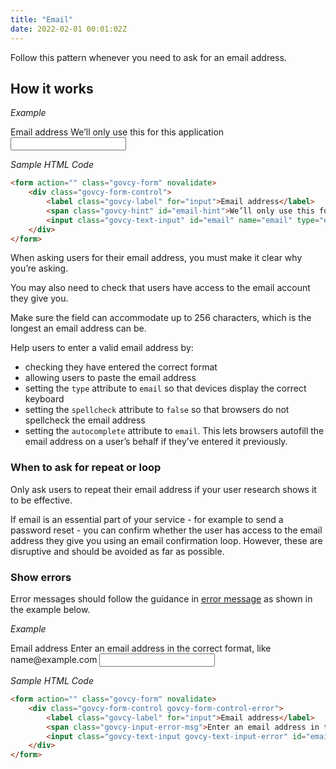 ```yaml
---
title: "Email"
date: 2022-02-01 00:01:02Z
---
```

Follow this pattern whenever you need to ask for an email address.

## How it works

*Example*
<div class="govcy-container govcy-p-4  govcy-br-1 govcy-br-standard govcy-mb-4">
<form action="" class="govcy-form" novalidate>
    <div class="govcy-form-control">
        <label class="govcy-label" for="input">Email address</label>
        <span class="govcy-hint" id="email-hint">We’ll only use this for this application</span>
        <input class="govcy-text-input" id="email" name="email" type="email" spellcheck="false" aria-describedby="email-hint" autocomplete="email">
    </div>
</form>
</div>

*Sample HTML Code*

```html
<form action="" class="govcy-form" novalidate>
    <div class="govcy-form-control">
        <label class="govcy-label" for="input">Email address</label>
        <span class="govcy-hint" id="email-hint">We’ll only use this for this application</span>
        <input class="govcy-text-input" id="email" name="email" type="email" spellcheck="false" aria-describedby="email-hint" autocomplete="email">
    </div>
</form>
```

When asking users for their email address, you must make it clear why you’re asking.

You may also need to check that users have access to the email account they give you.

Make sure the field can accommodate up to 256 characters, which is the longest an email address can be.

Help users to enter a valid email address by:
- checking they have entered the correct format
- allowing users to paste the email address
- setting the `type` attribute to `email` so that devices display the correct keyboard
- setting the `spellcheck` attribute to `false` so that browsers do not spellcheck the email address
- setting the `autocomplete` attribute to `email`. This lets browsers autofill the email address on a user’s behalf if they’ve entered it previously.

### When to ask for repeat or loop 
Only ask users to repeat their email address if your user research shows it to be effective.

If email is an essential part of your service - for example to send a password reset - you can confirm whether the user has access to the email address they give you using an email confirmation loop. However, these are disruptive and should be avoided as far as possible.

### Show errors
Error messages should follow the guidance in [error message](../../components/error_message) as shown in the example below.

*Example*
<div class="govcy-container govcy-p-4  govcy-br-1 govcy-br-standard govcy-mb-4">
<form action="" class="govcy-form" novalidate>
    <div class="govcy-form-control govcy-form-control-error">
        <label class="govcy-label" for="input">Email address</label>
        <span class="govcy-input-error-msg">Enter an email address in the correct format, like name@example.com</span>
        <input class="govcy-text-input govcy-text-input-error" id="email" name="email" type="email" spellcheck="false" aria-describedby="email-hint" autocomplete="email">
    </div>
</form>
</div>

*Sample HTML Code*

```html
<form action="" class="govcy-form" novalidate>
    <div class="govcy-form-control govcy-form-control-error">
        <label class="govcy-label" for="input">Email address</label>
        <span class="govcy-input-error-msg">Enter an email address in the correct format, like name@example.com</span>
        <input class="govcy-text-input govcy-text-input-error" id="email" name="email" type="email" spellcheck="false" aria-describedby="email-hint" autocomplete="email">
    </div>
</form>
```